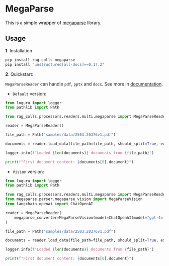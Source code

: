 # MegaParse

This is a simple wrapper of [megaparse](https://github.com/QuivrHQ/MegaParse) library.

## Usage

**1**. Installation

```bash
pip install rag-colls megaparse
pip install "unstructured[all-docs]==0.17.2"
```

**2**. Quickstart:

`MegaParseReader` can handle `pdf`, `pptx` and `docx`. See more in [documentation](https://github.com/QuivrHQ/MegaParse?tab=readme-ov-file#support).

- `Default` version:

```python
from loguru import logger
from pathlib import Path

from rag_colls.processors.readers.multi.megaparse import MegaParseReader

reader = MegaParseReader()

file_path = Path("samples/data/2503.20376v1.pdf")

documents = reader.load_data(file_path=file_path, should_split=True, extra_info={})

logger.info(f"Loaded {len(documents)} documents from {file_path}")

print(f"First document content: {documents[0].document}")
```

- `Vision` version:

```python
from loguru import logger
from pathlib import Path

from rag_colls.processors.readers.multi.megaparse import MegaParseReader
from megaparse.parser.megaparse_vision import MegaParseVision
from langchain_openai import ChatOpenAI

reader = MegaParseReader(
    megaparse_converter=MegaParseVision(model=ChatOpenAI(model="gpt-4o-mini"))
)

file_path = Path("samples/data/2503.20376v1.pdf")

documents = reader.load_data(file_path=file_path, should_split=True, extra_info={})

logger.info(f"Loaded {len(documents)} documents from {file_path}")

print(f"First document content: {documents[0].document}")
```
